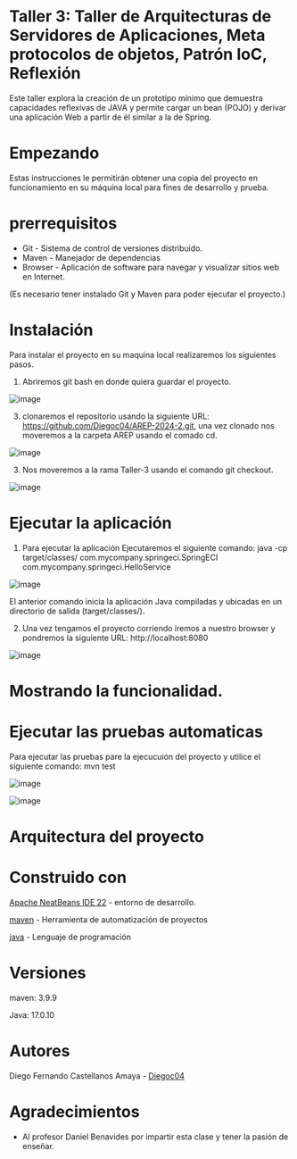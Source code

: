 # Taller 3: Taller de Arquitecturas de Servidores de Aplicaciones, Meta protocolos de objetos, Patrón IoC, Reflexión

Este taller explora la creación de un prototipo mínimo que demuestra capacidades reflexivas de JAVA y permite cargar un bean (POJO) y derivar una aplicación Web a partir de él similar a la de Spring.

# Empezando
Estas instrucciones le permitirán obtener una copia del proyecto en funcionamiento en su máquina local para fines de desarrollo y prueba. 

# prerrequisitos
* Git - Sistema de control de versiones distribuido.
* Maven - Manejador de dependencias
* Browser - Aplicación de software para navegar y visualizar sitios web en Internet.

(Es necesario tener instalado Git y Maven para poder ejecutar el proyecto.)

# Instalación
Para instalar el proyecto en su maquina local realizaremos los siguientes pasos.
1. Abriremos git bash en donde quiera guardar el proyecto.
   
![image](https://github.com/user-attachments/assets/c0ba6ddd-137b-4be4-8c63-e24c9c847e51)

3. clonaremos el repositorio usando la siguiente URL: https://github.com/Diegoc04/AREP-2024-2.git, una vez clonado nos moveremos a la carpeta AREP usando el comado cd.

![image](https://github.com/user-attachments/assets/7782aa31-7797-43ae-b757-7c7d4d8b6cec)

3. Nos moveremos a la rama Taller-3 usando el comando git checkout.
   
![image](https://github.com/user-attachments/assets/8fc85ce2-6d3a-406b-8c5a-10a4bb4cce69)

# Ejecutar la aplicación
1. Para ejecutar la aplicación Ejecutaremos el siguiente comando:  java -cp target/classes/ com.mycompany.springeci.SpringECI com.mycompany.springeci.HelloService
   
![image](https://github.com/user-attachments/assets/6fc130da-7252-4efc-891f-8abe94b2b3c5)

El anterior comando inicia la aplicación Java compiladas y ubicadas en un directorio de salida (target/classes/).

2. Una vez tengamos el proyecto corriendo iremos a nuestro browser y pondremos la siguiente URL: http://localhost:8080

![image](https://github.com/user-attachments/assets/af2b421e-57f5-4cef-ac9c-ec0e4cb8f942)


# Mostrando la funcionalidad.

# Ejecutar las pruebas automaticas

Para ejecutar las pruebas pare la ejecucuión del proyecto y utilice el siguiente comando: mvn test

![image](https://github.com/user-attachments/assets/75aa3f8b-7909-4e7a-b361-5bdb1d6fb98f)

![image](https://github.com/user-attachments/assets/1f90a9a7-5afa-44c8-8e01-35f2b1bbc108)

# Arquitectura del proyecto


# Construido con
[Apache NeatBeans IDE 22](https://netbeans.apache.org/front/main/download/nb22/) - entorno de desarrollo.

[maven](https://maven.apache.org/) - Herramienta de automatización de proyectos

[java](https://www.java.com/es/) - Lenguaje de programación

# Versiones 
maven: 3.9.9

Java: 17.0.10
   
# Autores
Diego Fernando Castellanos Amaya - [Diegoc04](https://github.com/Diegoc04)

# Agradecimientos
* Al profesor Daniel Benavides por impartir esta clase y tener la pasión de enseñar.
